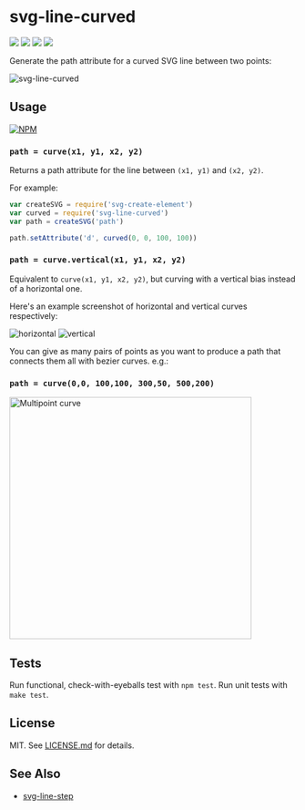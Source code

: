 # svg-line-curved
![](http://img.shields.io/badge/stability-stable-green.svg?style=flat)
![](http://img.shields.io/npm/v/svg-line-curved.svg?style=flat)
![](http://img.shields.io/npm/dm/svg-line-curved.svg?style=flat)
![](http://img.shields.io/npm/l/svg-line-curved.svg?style=flat)

Generate the path attribute for a curved SVG line between two points:

![svg-line-curved](http://i.imgur.com/5fhLtZ8.png)

## Usage

[![NPM](https://nodei.co/npm/svg-line-curved.png)](https://nodei.co/npm/svg-line-curved/)

### `path = curve(x1, y1, x2, y2)`

Returns a path attribute for the line between `(x1, y1)` and `(x2, y2)`.

For example:

``` javascript
var createSVG = require('svg-create-element')
var curved = require('svg-line-curved')
var path = createSVG('path')

path.setAttribute('d', curved(0, 0, 100, 100))
```

### `path = curve.vertical(x1, y1, x2, y2)`

Equivalent to `curve(x1, y1, x2, y2)`, but curving with a vertical bias instead
of a horizontal one.

Here's an example screenshot of horizontal and vertical curves respectively:

![horizontal](http://i.imgur.com/uveU8eZ.png)
![vertical](http://i.imgur.com/NJIfMg1.png)

You can give as many pairs of points as you want to produce a path that connects them all with bezier curves. e.g.:

### `path = curve(0,0, 100,100, 300,50, 500,200)`

<img width="425" alt="Multipoint curve" src="https://cloud.githubusercontent.com/assets/324298/10556048/f0f11808-7447-11e5-9eff-63026d98ce92.png">

## Tests

Run functional, check-with-eyeballs test with `npm test`.
Run unit tests with `make test`.

## License

MIT. See [LICENSE.md](http://github.com/hughsk/svg-line-curved/blob/master/LICENSE.md) for details.

## See Also

* [svg-line-step](http://github.com/hughsk/svg-line-step)
